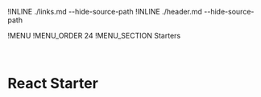 !INLINE ./links.md --hide-source-path
!INLINE ./header.md --hide-source-path

!MENU
!MENU_ORDER 24
!MENU_SECTION Starters

<br/>

# React Starter

